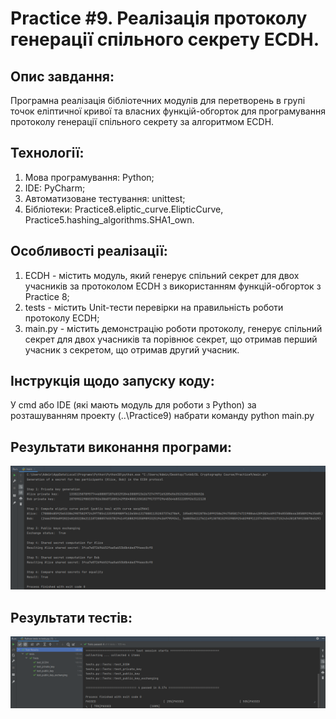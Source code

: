 # Practice #9. Реалізація протоколу генерації спільного секрету ECDH.

## Опис завдання:  
Програмна реалізація бібліотечних модулів для перетворень в групі точок еліптичної кривої та власних функцій-обгорток для програмування протоколу генерації спільного секрету за алгоритмом ECDH.    

## Технології:   
1. Мова програмування: Python;
2. IDE: PyCharm;
3. Автоматизоване тестування: unittest;  
4. Бібліотеки: Practice8.eliptic_curve.ElipticCurve, Practice5.hashing_algorithms.SHA1_own. 

## Особливості реалізації:  
1. ECDH - містить модуль, який генерує спільний секрет для двох учасників за протоколом ECDH з використанням функцій-обгорток з Practice 8;  
2. tests - містить Unit-тести перевірки на правильність роботи протоколу ECDH;  
3. main.py - містить демонстрацію роботи протоколу, генерує спільний секрет для двох учасників та порівнює секрет, що отримав перший учасник з секретом, що отримав другий учасник.      


## Інструкція щодо запуску коду:  
У cmd або IDE (які мають модуль для роботи з Python) за розташуванням проекту (..\Practice9) набрати команду python main.py  

## Результати виконання програми:  
![Image text](https://github.com/tu4k0/DL-Cryptography-Course/blob/master/Practice9/images/result_screenshot.png) 

## Результати тестів:  
![Image text](https://github.com/tu4k0/DL-Cryptography-Course/blob/master/Practice9/images/test_screenshot.png)
